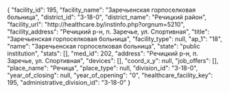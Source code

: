 {
    "facility_id": 195,
    "facility_name": "Заречьенская горпоселковая больница",
    "district_id": "3-18-0",
    "district_name": "Речицкий район",
    "facility_url": "http:\/\/healthcare.by\/instinfo.php?orgnum=5210",
    "facility_address": "Речицкий р-н, п. Заречье, ул. Спортивная",
    "title": "Заречьенская горпоселковая больница",
    "facility_type": null,
    "ap_1": "18",
    "name": "Заречьенская горпоселковая больница",
    "state": "public institution",
    "stats": [],
    "med_id": 202,
    "address": "Речицкий р-н, п. Заречье, ул. Спортивная",
    "devices": [],
    "coord_x_y": null,
    "job_offers": [],
    "place_name": "Речица",
    "place_type": null,
    "division_id": "3-18-0",
    "year_of_closing": null,
    "year_of_opening": "0",
    "healthcare_facility_key": 195,
    "administrative_division_id": "3-18-0"
}